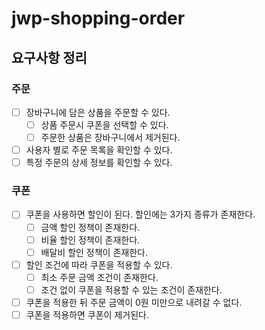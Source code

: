 # jwp-shopping-order

## 요구사항 정리

### 주문

- [ ] 장바구니에 담은 상품을 주문할 수 있다.
    - [ ] 상품 주문시 쿠폰을 선택할 수 있다.
    - [ ] 주문한 상품은 장바구니에서 제거된다.
- [ ] 사용자 별로 주문 목록을 확인할 수 있다.
- [ ] 특정 주문의 상세 정보를 확인할 수 있다.

### 쿠폰

- [ ] 쿠폰을 사용하면 할인이 된다. 할인에는 3가지 종류가 존재한다.
    - [ ] 금액 할인 정책이 존재한다.
    - [ ] 비율 할인 정책이 존재한다.
    - [ ] 배달비 할인 정책이 존재한다.
- [ ] 할인 조건에 따라 쿠폰을 적용할 수 있다.
    - [ ] 최소 주문 금액 조건이 존재한다.
    - [ ] 조건 없이 쿠폰을 적용할 수 있는 조건이 존재한다.
- [ ] 쿠폰을 적용한 뒤 주문 금액이 0원 미만으로 내려갈 수 없다.
- [ ] 쿠폰을 적용하면 쿠폰이 제거된다.
